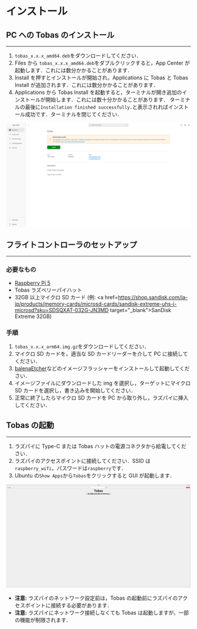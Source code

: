 # インストール

## PC への Tobas のインストール

---

1. `tobas_x.x.x_amd64.deb`をダウンロードしてください．
1. Files から `tobas_x.x.x_amd64.deb`をダブルクリックすると，App Center が起動します．これには数分かかることがあります．
1. Install を押すとインストールが開始され，Applications に Tobas と Tobas Install が追加されます．これには数分かかることがあります．
1. Applications から Tobas Install を起動すると，ターミナルが開き追加のインストールが開始します．これには数十分かかることがあります．
   ターミナルの最後に`Installation finished successfully.`と表示されればインストール成功です．ターミナルを閉じてください．

![app_center](resources/installation/app_center.png)

## フライトコントローラのセットアップ

---

### 必要なもの

- <a href=https://www.raspberrypi.com/products/raspberry-pi-5/ target="_blank">Raspberry Pi 5</a>
- Tobas ラズベリーパイハット
- 32GB 以上マイクロ SD カード (例: <a href=https://shop.sandisk.com/ja-jp/products/memory-cards/microsd-cards/sandisk-extreme-uhs-i-microsd?sku=SDSQXAT-032G-JN3MD target="\_blank">SanDisk Extreme 32GB</a>)

### 手順

1. `tobas_x.x.x_arm64.img.gz`をダウンロードしてください．
1. マイクロ SD カードを，適当な SD カードリーダーを介して PC に接続してください．
1. <a href="https://etcher.balena.io/" target="_blank">balenaEtcher</a>などのイメージフラッシャーをインストールして起動してください．
1. イメージファイルにダウンロードした img を選択し，ターゲットにマイクロ SD カードを選択し，書き込みを開始してください．
1. 正常に終了したらマイクロ SD カードを PC から取り外し，ラズパイに挿入してください．

## Tobas の起動

---

1. ラズパイに Type-C または Tobas ハットの電源コネクタから給電してください．
1. ラズパイのアクセスポイントに接続してください．SSID は`raspberry_wifi`，パスワードは`raspberry`です．
1. Ubuntu の`Show Apps`から`Tobas`をクリックすると GUI が起動します．

![tobas_gcs](resources/installation/tobas_gcs.png)

- **注意:** ラズパイのネットワーク設定前は，Tobas の起動前にラズパイのアクセスポイントに接続する必要があります．
- **注意:** ラズパイにネットワーク接続しなくても Tobas は起動しますが，一部の機能が制限されます．
